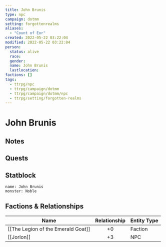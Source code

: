 ```yaml
---
title: John Brunis
type: npc
campaign: dotmm
setting: forgottenrealms
aliases: 
  - "Count of Eor"
created: 2022-05-22 03:22:04
modified: 2022-05-22 03:22:04
person:
  status: alive
  race: 
  gender: 
  name: John Brunis
  lastlocation: 
factions: []
tags:
  - ttrpg/npc
  - ttrpg/campaign/dotmm
  - ttrpg/campaign/dotmm/npc
  - ttrpg/setting/forgotten-realms
---
```


# John Brunis

## Notes


## Quests


## Statblock

```statblock
name: John Brunis
monster: Noble
```


## Factions & Relationships
| Name                               | Relationship | Entity Type |
| ---------------------------------- |:------------:| ----------- |
| [[The Legion of the Emerald Goat]] |      +0      | Faction     |
| [[Jorlon]]                         |      +3      | NPC         | 



